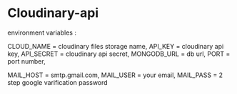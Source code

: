 # Cloudinary-api

environment variables :

CLOUD_NAME = cloudinary files storage name,
API_KEY = cloudinary api key,
API_SECRET = cloudinary api secret,
MONGODB_URL = db url,
PORT = port number,

MAIL_HOST = smtp.gmail.com,
MAIL_USER = your email,
MAIL_PASS = 2 step google varification password

